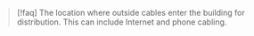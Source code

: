 >[!faq] The location where outside cables enter the building for distribution. This can include Internet and phone cabling.

